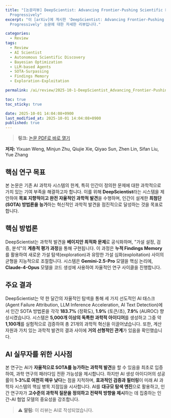 ```yaml
---
title: "[논문리뷰] DeepScientist: Advancing Frontier-Pushing Scientific Findings
  Progressively"
excerpt: "이 [arXiv]에 게시한 'DeepScientist: Advancing Frontier-Pushing Scientific Findings
  Progressively' 논문에 대한 자세한 리뷰입니다."

categories:
  - Review
tags:
  - Review
  - AI Scientist
  - Autonomous Scientific Discovery
  - Bayesian Optimization
  - LLM-based Agents
  - SOTA-Surpassing
  - Findings Memory
  - Exploration-Exploitation

permalink: /ai/review/2025-10-1-DeepScientist_Advancing_Frontier-Pushing_Scientific_Findings_Progressively/

toc: true
toc_sticky: true

date: 2025-10-01 14:04:08+0900
last_modified_at: 2025-10-01 14:04:08+0900
published: true
---
```

> **링크:** [논문 PDF로 바로 열기](https://arxiv.org/abs/2509.26603)

**저자:** Yixuan Weng, Minjun Zhu, Qiujie Xie, Qiyao Sun, Zhen Lin, Sifan Liu, Yue Zhang



## 핵심 연구 목표
본 논문은 기존 AI 과학자 시스템의 한계, 특히 인간이 정의한 문제에 대한 과학적으로 가치 있는 기여 부족을 해결하고자 합니다. 이를 위해 **DeepScientist**라는 시스템을 제안하여 **목표 지향적이고 완전 자율적인 과학적 발견**을 수행하며, 인간이 설계한 **최첨단(SOTA) 방법론을 능가**하는 혁신적인 과학적 발견을 점진적으로 달성하는 것을 목표로 합니다.

## 핵심 방법론
DeepScientist는 과학적 발견을 **베이지안 최적화 문제**로 공식화하며, "가설 설정, 검증, 분석"의 **계층적 평가 과정**을 통해 구현됩니다. 이 과정은 **누적 Findings Memory**를 활용하여 새로운 가설 탐색(exploration)과 유망한 가설 심화(exploitation) 사이의 균형을 지능적으로 조절합니다. 시스템은 **Gemini-2.5-Pro** 모델을 핵심 논리에, **Claude-4-Opus** 모델을 코드 생성에 사용하여 자율적인 연구 사이클을 진행합니다.

## 주요 결과
DeepScientist는 약 한 달간의 자율적인 탐색을 통해 세 가지 선도적인 AI 태스크(Agent Failure Attribution, LLM Inference Acceleration, AI Text Detection)에서 인간 SOTA 방법론을 각각 **183.7%** (정확도), **1.9%** (토큰/초), **7.9%** (AUROC) 향상시켰습니다. 시스템은 **5,000개 이상의 독특한 과학적 아이디어**를 생성하고 그중 약 **1,100개**를 실험적으로 검증하여 총 21개의 과학적 혁신을 이끌어냈습니다. 또한, 계산 자원과 가치 있는 과학적 발견의 결과 사이에 **거의 선형적인 관계**가 있음을 확인했습니다.

## AI 실무자를 위한 시사점
본 연구는 AI가 **자율적으로 SOTA를 능가하는 과학적 발견**을 할 수 있음을 최초로 입증하여, 과학 연구의 패러다임 전환 가능성을 제시합니다. 하지만 AI 생성 아이디어의 성공률이 **1-3%로 여전히 매우 낮다**는 점을 지적하며, **효과적인 검증과 필터링**이 미래 AI 과학자 시스템의 핵심 병목 지점임을 시사합니다. AI를 **대규모 탐색 엔진**으로 활용하고, 인간 연구자가 **고수준의 과학적 질문을 정의하고 전략적 방향을 제시**하는 데 집중하는 인간-AI 협업 모델의 중요성을 강조합니다.

> ⚠️ **알림:** 이 리뷰는 AI로 작성되었습니다.
